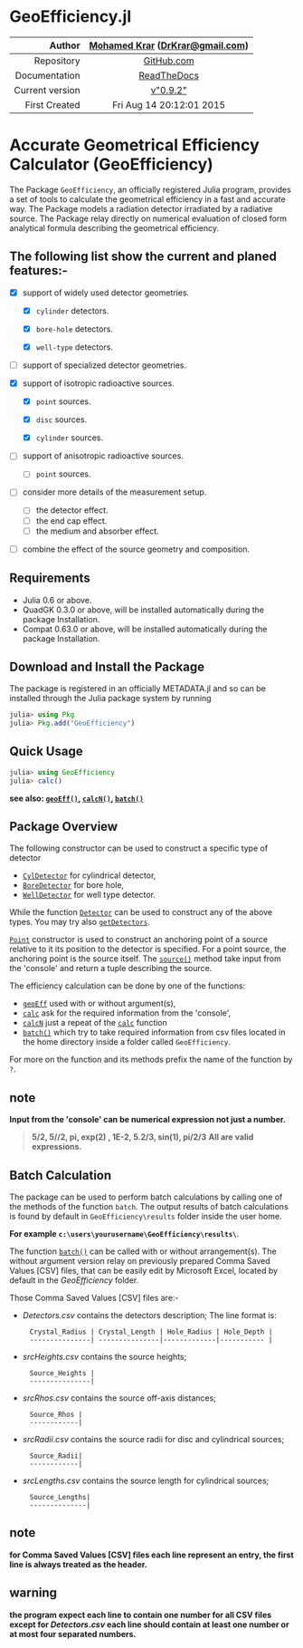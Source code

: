
<a id='GeoEfficiency.jl-1'></a>

# GeoEfficiency.jl


|          Author | [Mohamed Krar](https://www.researchgate.net/profile/Mohamed_Krar3) (DrKrar@gmail.com) |
| ---------------:|:-------------------------------------------------------------------------------------:|
|      Repository |               [GitHub.com](https://github.com/DrKrar/GeoEfficiency.jl/)               |
|   Documentation |                 [ReadTheDocs](http://geoefficiencyjl.readthedocs.org)                 |
| Current version |                [v"0.9.2"](https://github.com/DrKrar/GeoEfficiency.jl)                 |
|   First Created |                               Fri Aug 14 20:12:01 2015                                |


<a id='Accurate-Geometrical-Efficiency-Calculator-(GeoEfficiency)-1'></a>

# Accurate Geometrical Efficiency Calculator (GeoEfficiency)


The Package `GeoEfficiency`, an officially registered Julia program, provides a set of tools  to calculate the geometrical efficiency in a fast and accurate way.  The Package models a radiation detector irradiated by a radiative source.  The Package relay directly on numerical evaluation of closed form analytical formula describing the geometrical efficiency.


<a id='The-following-list-show-the-current-and-planed-features:-1'></a>

## The following list show the current and planed features:-


  * [x] support of widely used detector geometries.

      * [x] `cylinder` detectors.
      * [x] `bore-hole` detectors.
      * [x] `well-type` detectors.


  * [ ] support of specialized detector geometries.


  * [x] support of isotropic radioactive sources.

      * [x] `point` sources.
      * [x] `disc` sources.
      * [x] `cylinder` sources.


  * [ ] support of anisotropic radioactive sources.

      * [ ] `point` sources.


  * [ ] consider more details of the measurement setup.

      * [ ] the detector effect.
      * [ ] the end cap effect.
      * [ ] the medium and absorber effect.
  * [ ] combine the effect of the source geometry and composition.


<a id='Requirements-1'></a>

## Requirements


  * Julia 0.6 or above.
  * QuadGK 0.3.0 or above, will be installed automatically during the package Installation.
  * Compat 0.63.0 or above, will be installed automatically during the package Installation.


<a id='Download-and-Install-the-Package-1'></a>

## Download and Install the Package


The package is registered in an officially METADATA.jl and so can be installed through the Julia package system by running 


```julia
julia> using Pkg
julia> Pkg.add("GeoEfficiency") 
```


<a id='Quick-Usage-1'></a>

## Quick Usage


```julia
julia> using GeoEfficiency
julia> calc()
```


**see also: [`geoEff()`](manual/Calculations.html#GeoEfficiency.geoEff), [`calcN()`](manual/Output_Interface.html#GeoEfficiency.calcN), [`batch()`](manual/Output_Interface.html#GeoEfficiency.batch)**


<a id='Package-Overview-1'></a>

## Package Overview


The following constructor can be used to construct a specific type of detector 


  * [`CylDetector`](manual/Physics_Model.html#GeoEfficiency.CylDetector) for cylindrical detector,
  * [`BoreDetector`](manual/Physics_Model.html#GeoEfficiency.BoreDetector) for bore hole,
  * [`WellDetector`](manual/Physics_Model.html#GeoEfficiency.WellDetector) for well type detector.


While the function [`Detector`](manual/Physics_Model.html#GeoEfficiency.Detector) can be used to construct any of the above types. You may try also [`getDetectors`](manual/Input_Batch.html#GeoEfficiency.getDetectors).


[`Point`](manual/Physics_Model.html#GeoEfficiency.Point) constructor is used to construct an anchoring point of a source relative to it its position to the detector is specified. For a point source, the anchoring point is the source itself.  The [`source()`](manual/Physics_Model.html#GeoEfficiency.source) method take input from the 'console' and return a tuple describing the source.


The efficiency calculation can be done by one of the functions: 


  * [`geoEff`](manual/Calculations.html#GeoEfficiency.geoEff) used with or without argument(s),
  * [`calc`](manual/Output_Interface.html#GeoEfficiency.calc) ask for the required information from the 'console',
  * [`calcN`](manual/Output_Interface.html#GeoEfficiency.calcN) just a repeat of the [`calc`](manual/Output_Interface.html#GeoEfficiency.calc) function
  * [`batch()`](manual/Output_Interface.html#GeoEfficiency.batch) which try to take required information from csv files located in   the home directory inside a folder called `GeoEfficiency`.


For more on the function and its methods prefix the name of the function by `?`.


<a id='note-1'></a>

## note


**Input from the 'console' can be numerical expression not just a number.**


> **5/2, 5//2, pi, exp(2) , 1E-2, 5.2/3, sin(1), pi/2/3** **All are valid expressions.**



<a id='Batch-Calculation-1'></a>

## Batch Calculation


The package can be used to perform batch calculations by calling one of the  methods of the function `batch`. The output results of batch calculations is  found by default in `GeoEfficiency\results` folder inside the user home.


**For example	`c:\users\yourusername\GeoEfficiency\results\`**.


The function [`batch()`](manual/Output_Interface.html#GeoEfficiency.batch) can be called with or without arrangement(s).  The without argument version relay on previously prepared Comma Saved  Values  [CSV] files, that can be easily edit by Microsoft Excel, located by default  in the $GeoEfficiency$ folder.


Those Comma Saved  Values [CSV] files are:-


  * $Detectors.csv$ contains the detectors description; The line format is:


```
	 Crystal_Radius | Crystal_Length | Hole_Radius | Hole_Depth |
	 ---------------| ---------------|-------------|----------- |
```


  * $srcHeights.csv$ contains the source heights;


```
	 Source_Heights | 
	 ---------------|
```


  * $srcRhos.csv$ contains the source off-axis distances;


```
	 Source_Rhos | 
 	 ------------|
```


  * $srcRadii.csv$ contains the source radii for disc and cylindrical sources;


```
	 Source_Radii| 
	 ------------|
```


  * $srcLengths.csv$ contains the source length for cylindrical sources;


```
	 Source_Lengths| 
	 --------------|
```


<a id='note-2'></a>

## note


**for Comma Saved Values [CSV] files each line represent an entry, the first line is always treated as the header.**


<a id='warning-1'></a>

## warning


**the program expect each line to contain one number for all CSV files except for $Detectors.csv$ each line should contain at least one number or at most four separated numbers.**

